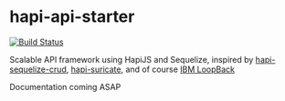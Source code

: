 # hapi-api-starter

[![Build Status](https://travis-ci.org/labibramadhan/hapi-api-starter.svg?branch=master)](https://travis-ci.org/labibramadhan/hapi-api-starter)

Scalable API framework using HapiJS and Sequelize, inspired by [hapi-sequelize-crud](https://github.com/mdibaiee/hapi-sequelize-crud), [hapi-suricate](https://github.com/viniciusbo/hapi-suricate), and of course [IBM LoopBack](http://loopback.io/)

Documentation coming ASAP
